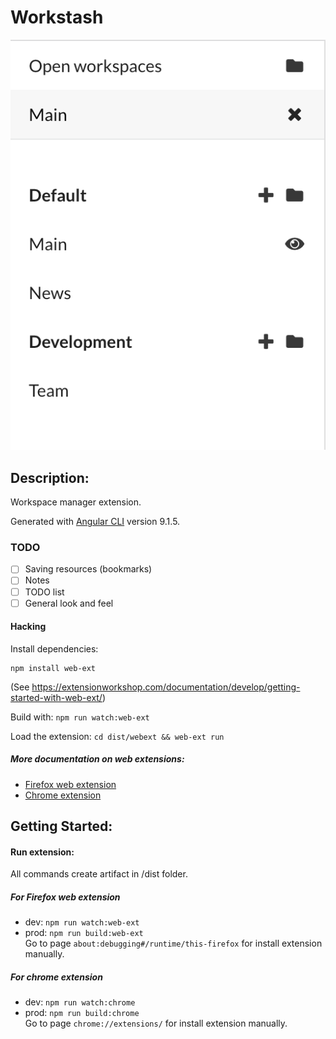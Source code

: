 # Workstash

![Screenshot](https://github.com/desyncr/workstash/blob/master/screenshot.png?raw=true)

## Description:
Workspace manager extension.

Generated with [Angular CLI](https://github.com/angular/angular-cli) version 9.1.5.

### TODO

- [ ] Saving resources (bookmarks)
- [ ] Notes
- [ ] TODO list
- [ ] General look and feel

#### Hacking

Install dependencies:
```
npm install web-ext
```
(See https://extensionworkshop.com/documentation/develop/getting-started-with-web-ext/)

Build with: `npm run watch:web-ext`

Load the extension: `cd dist/webext && web-ext run`

##### More documentation on web extensions:
- [Firefox web extension](https://developer.mozilla.org/fr/docs/Mozilla/Add-ons/WebExtensions)
- [Chrome extension](https://developer.chrome.com/extensions)

## Getting Started:

#### Run extension:

All commands create artifact in /dist folder.

##### For Firefox web extension
- dev: ```npm run watch:web-ext```
- prod: ```npm run build:web-ext```  
Go to page ```about:debugging#/runtime/this-firefox``` for install extension manually.

##### For chrome extension
- dev: ```npm run watch:chrome```
- prod: ```npm run build:chrome```  
Go to page ```chrome://extensions/``` for install extension manually.
